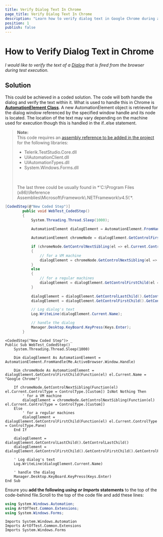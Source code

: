 ```yaml
---
title: Verify Dialog Text In Chrome
page_title: Verify Dialog Text In Chrome
description: "Learn how to verify dialog text in Google Chrome during automated testing with Test Studio. This guide provides a coded solution using the AutomationElement class in C# and VB.NET for precise dialog handling and text verification."
position: 1
publish: false
---
```

# How to Verify Dialog Text in Chrome

*I would like to verify the text of a <a href="/features/dialogs-and-popups/Dialogs" target="_blank">Dialog</a> that is fired from the browser during test execution.*

## Solution

This could be achieved in a coded solution. The code will both handle the dialog and verify the text within it. What is used to handle this in Chrome is **<a href="https://msdn.microsoft.com/en-us/library/system.windows.automation.automationelement(v=vs.110).aspx" target="_blank">AutomationElement Class</a>**.  A new AutomationElement object is retrieved for the dialog window referenced by the specified window handle and its node is located. The location of the text may vary depending on the machine used for execution though this is handled in the if..else statement.

> **Note:**
> <br>
> This code requires an <a href="/advanced-topics/coded-steps/add-assembly-reference" target="_blank">assembly reference to be added in the project</a> for the following libraries:
> <br>
>   - Telerik.TestStudio.Core.dll 
>   - UIAutomationClient.dll 
>   - UIAutomationTypes.dll 
>   - System.Windows.Forms.dll
> <br>
> <br>
> The last three could be usually found in *'C:\Program Files (x86)\Reference Assemblies\Microsoft\Framework\.NETFramework\v4.5\'*.

```C# 
[CodedStep(@"New Coded Step")]
        public void WebTest_CodedStep()
        {
            System.Threading.Thread.Sleep(1000);
            
            AutomationElement dialogElement = AutomationElement.FromHandle(this.ActiveBrowser.Window.Handle);

            AutomationElement chromeNode = dialogElement.GetControlFirstChild(el => el.Current.Name == "Google Chrome");

            if (chromeNode.GetControlNextSibling(el => el.Current.ControlType == ControlType.Custom) != null)
            {
                // for a VM machine
                dialogElement = chromeNode.GetControlNextSibling(el => el.Current.ControlType == ControlType.Custom);
            }
            else
            {
                // for a regular machines
                dialogElement = dialogElement.GetControlFirstChild(el => el.Current.ControlType == ControlType.Pane);
            }
     
            dialogElement = dialogElement.GetControlLastChild().GetControlLastChild();
            dialogElement = dialogElement.GetControlFirstChild().GetControlFirstChild().GetControlFirstChild().GetControlFirstChild().GetControlFirstChild();

            // Log dialog's text
            Log.WriteLine(dialogElement.Current.Name);

            // handle the dialog
            Manager.Desktop.KeyBoard.KeyPress(Keys.Enter);
        }
```
```VB 
<CodedStep("New Coded Step")> _
Public Sub WebTest_CodedStep()
	System.Threading.Thread.Sleep(1000)

	Dim dialogElement As AutomationElement = AutomationElement.FromHandle(Me.ActiveBrowser.Window.Handle)

	Dim chromeNode As AutomationElement = dialogElement.GetControlFirstChild(Function(el) el.Current.Name = "Google Chrome")

	If chromeNode.GetControlNextSibling(Function(el) el.Current.ControlType = ControlType.[Custom]) IsNot Nothing Then
		' for a VM machine
		dialogElement = chromeNode.GetControlNextSibling(Function(el) el.Current.ControlType = ControlType.[Custom])
	Else
		' for a regular machines
		dialogElement = dialogElement.GetControlFirstChild(Function(el) el.Current.ControlType = ControlType.Pane)
	End If

	dialogElement = dialogElement.GetControlLastChild().GetControlLastChild()
	dialogElement = dialogElement.GetControlFirstChild().GetControlFirstChild().GetControlFirstChild().GetControlFirstChild().GetControlFirstChild()

	' Log dialog's text
	Log.WriteLine(dialogElement.Current.Name)

	' handle the dialog
	Manager.Desktop.KeyBoard.KeyPress(Keys.Enter)
End Sub
```

Ensure you __add the following *using or Imports* statements__ to the top of the code-behind file.Scroll to the top of the code file and add these lines:

```C#
using System.Windows.Automation;
using ArtOfTest.Common.Extensions;
using System.Windows.Forms;
```
```VB
Imports System.Windows.Automation
Imports ArtOfTest.Common.Extensions
Imports System.Windows.Forms
```

